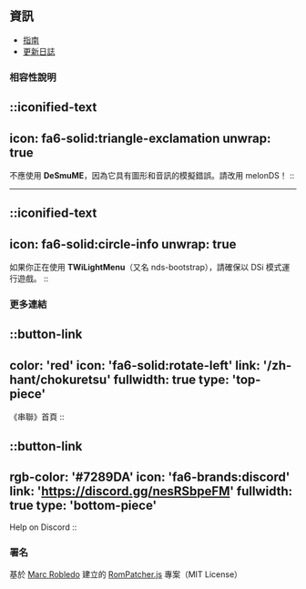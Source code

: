 ## 資訊
* [指南](/zh-hant/chokuretsu/guide)
* [更新日誌](https://github.com/haroohie-club/ChokuretsuTranslationRelease/releases)

### 相容性說明
::iconified-text
---
icon: fa6-solid:triangle-exclamation
unwrap: true
---
不應使用 **DeSmuME**，因為它具有圖形和音訊的模擬錯誤。請改用 melonDS！
::

<hr/>

::iconified-text
---
icon: fa6-solid:circle-info
unwrap: true
---
如果你正在使用 **TWiLightMenu**（又名 nds-bootstrap），請確保以 DSi 模式運行遊戲。
::

### 更多連結
::button-link
---
color: 'red'
icon: 'fa6-solid:rotate-left'
link: '/zh-hant/chokuretsu'
fullwidth: true
type: 'top-piece'
---
《串聯》首頁
::

::button-link
---
rgb-color: '#7289DA'
icon: 'fa6-brands:discord'
link: 'https://discord.gg/nesRSbpeFM'
fullwidth: true
type: 'bottom-piece'
---
Help on Discord
::

### 署名
基於 [Marc Robledo](https://www.marcrobledo.com/) 建立的 [RomPatcher.js](https://github.com/marcrobledo/RomPatcher.js/) 專案（MIT License）